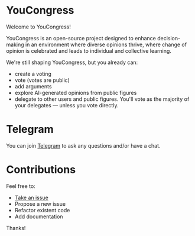 # YouCongress

Welcome to YouCongress!

YouCongress is an open-source project designed to enhance decision-making in an environment where diverse opinions thrive, where change of opinion is celebrated and leads to individual and collective learning.

We're still shaping YouCongress, but you already can:
- create a voting
- vote (votes are public)
- add arguments
- explore AI-generated opinions from public figures
- delegate to other users and public figures. You'll vote as the majority of your delegates — unless you vote directly.

# Telegram

You can join [Telegram](https://t.me/youcongress) to ask any questions and/or have a chat.

# Contributions

Feel free to:
- [Take an issue](https://github.com/youcongress/youcongress/issues)
- Propose a new issue
- Refactor existent code
- Add documentation

Thanks!
